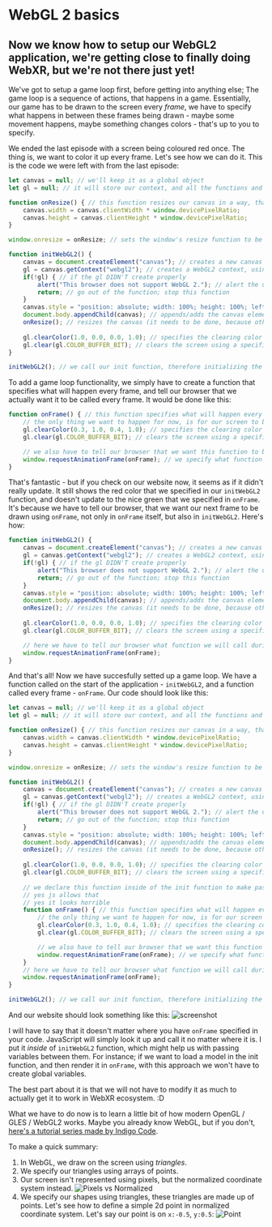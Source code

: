 # WebGL 2 basics

## Now we know how to setup our WebGL2 application, we're getting close to finally doing WebXR, but we're not there just yet!

We've got to setup a game loop first, before getting into anything else;
The game loop is a sequence of actions, that happens in a game.
Essentially, our game has to be drawn to the screen every *frame*, we have to specify what happens in between these frames being drawn - maybe some movement happens, maybe something changes colors - that's up to you to specify.

We ended the last episode with a screen being coloured red once. The thing is, we want to color it up every frame. Let's see how we can do it. This is the code we were left with from the last episode:
```js
let canvas = null; // we'll keep it as a global object
let gl = null; // it will store our context, and all the functions and constants that are needed to use it

function onResize() { // this function resizes our canvas in a way, that makes it fit the entire screen perfectly!
	canvas.width = canvas.clientWidth * window.devicePixelRatio;
	canvas.height = canvas.clientHeight * window.devicePixelRatio;
}

window.onresize = onResize; // sets the window's resize function to be the exact function we use for resizing our canvas

function initWebGL2() {
	canvas = document.createElement("canvas"); // creates a new canvas element ( <canvas></canvas> )
	gl = canvas.getContext("webgl2"); // creates a WebGL2 context, using the canvas
	if(!gl) { // if the gl DIDN'T create properly
		alert("This browser does not support WebGL 2."); // alert the user about it
		return; // go out of the function; stop this function
	}
	canvas.style = "position: absolute; width: 100%; height: 100%; left: 0; top: 0; right: 0; bottom: 0; margin: 0; z-index: -1;"; // we add a simple style to our canvas
	document.body.appendChild(canvas); // appends/adds the canvas element to the document's body
	onResize(); // resizes the canvas (it needs to be done, because otherwise it will not resize until you resize your window)
	
	gl.clearColor(1.0, 0.0, 0.0, 1.0); // specifies the clearing color to be read (using RGBA)
	gl.clear(gl.COLOR_BUFFER_BIT); // clears the screen using a specified color
}

initWebGL2(); // we call our init function, therefore initializing the application
```

To add a game loop functionality, we simply have to create a function that specifies what will happen every frame, and tell our browser that we actually want it to be called every frame. It would be done like this:
```js
function onFrame() { // this function specifies what will happen every frame
	// the only thing we want to happen for now, is for our screen to be cleared with a nice green color
	gl.clearColor(0.3, 1.0, 0.4, 1.0); // specifies the clearing color to be read (using RGBA)
	gl.clear(gl.COLOR_BUFFER_BIT); // clears the screen using a specified color

	// we also have to tell our browser that we want this function to be called again in the next frame
	window.requestAnimationFrame(onFrame); // we specify what function do we want to be called for the next frame
}
```

That's fantastic - but if you check on our website now, it seems as if it didn't really update. It still shows the red color that we specified in our `initWebGL2` function, and doesn't update to the nice green that we specified in `onFrame`. It's because we have to tell our browser, that we want our next frame to be drawn using `onFrame`, not only in `onFrame` itself, but also in `initWebGL2`. Here's how:
```js
function initWebGL2() {
	canvas = document.createElement("canvas"); // creates a new canvas element ( <canvas></canvas> )
	gl = canvas.getContext("webgl2"); // creates a WebGL2 context, using the canvas
	if(!gl) { // if the gl DIDN'T create properly
		alert("This browser does not support WebGL 2."); // alert the user about it
		return; // go out of the function; stop this function
	}
	canvas.style = "position: absolute; width: 100%; height: 100%; left: 0; top: 0; right: 0; bottom: 0; margin: 0; z-index: -1;"; // we add a simple style to our canvas
	document.body.appendChild(canvas); // appends/adds the canvas element to the document's body
	onResize(); // resizes the canvas (it needs to be done, because otherwise it will not resize until you resize your window)
	
	gl.clearColor(1.0, 0.0, 0.0, 1.0); // specifies the clearing color to be read (using RGBA)
	gl.clear(gl.COLOR_BUFFER_BIT); // clears the screen using a specified color

	// here we have to tell our browser what function we will call during the next frame
	window.requestAnimationFrame(onFrame);
}
```

And that's all! Now we have succesfully setted up a game loop. We have a function called on the start of the application - `initWebGL2`, and a function called every frame - `onFrame`. Our code should look like this:
```js
let canvas = null; // we'll keep it as a global object
let gl = null; // it will store our context, and all the functions and constants that are needed to use it

function onResize() { // this function resizes our canvas in a way, that makes it fit the entire screen perfectly!
	canvas.width = canvas.clientWidth * window.devicePixelRatio;
	canvas.height = canvas.clientHeight * window.devicePixelRatio;
}

window.onresize = onResize; // sets the window's resize function to be the exact function we use for resizing our canvas

function initWebGL2() {
	canvas = document.createElement("canvas"); // creates a new canvas element ( <canvas></canvas> )
	gl = canvas.getContext("webgl2"); // creates a WebGL2 context, using the canvas
	if(!gl) { // if the gl DIDN'T create properly
		alert("This browser does not support WebGL 2."); // alert the user about it
		return; // go out of the function; stop this function
	}
	canvas.style = "position: absolute; width: 100%; height: 100%; left: 0; top: 0; right: 0; bottom: 0; margin: 0; z-index: -1;"; // we add a simple style to our canvas
	document.body.appendChild(canvas); // appends/adds the canvas element to the document's body
	onResize(); // resizes the canvas (it needs to be done, because otherwise it will not resize until you resize your window)
	
	gl.clearColor(1.0, 0.0, 0.0, 1.0); // specifies the clearing color to be read (using RGBA)
	gl.clear(gl.COLOR_BUFFER_BIT); // clears the screen using a specified color
	
	// we declare this function inside of the init function to make passing variables between them easier
	// yes js allows that
	// yes it looks horrible
	function onFrame() { // this function specifies what will happen every frame
		// the only thing we want to happen for now, is for our screen to be cleared with a nice green color
		gl.clearColor(0.3, 1.0, 0.4, 1.0); // specifies the clearing color to be read (using RGBA)
		gl.clear(gl.COLOR_BUFFER_BIT); // clears the screen using a specified color

		// we also have to tell our browser that we want this function to be called again in the next frame
		window.requestAnimationFrame(onFrame); // we specify what function do we want to be called for the next frame
	}	
	// here we have to tell our browser what function we will call during the next frame
	window.requestAnimationFrame(onFrame);
}

initWebGL2(); // we call our init function, therefore initializing the application
```

And our website should look something like this:
![screenshot](data/tutorial3/tutorial3_screenshot1.png)

I will have to say that it doesn't matter where you have `onFrame` specified in your code. JavaScript will simply look it up and call it no matter where it is. I put it *inside* of `initWebGL2` function, which might help us with passing variables between them. For instance; if we want to load a model in the init function, and then render it in `onFrame`, with this approach we won't have to create global variables. 

The best part about it is that we will not have to modify it as much to actually get it to work in WebXR ecosystem. :D

What we have to do now is to learn a little bit of how modern OpenGL / GLES / WebGL2 works. Maybe you already know WebGL, but if you don't, [here's a tutorial series made by Indigo Code](https://www.youtube.com/watch?v=kB0ZVUrI4Aw&list=PLjcVFFANLS5zH_PeKC6I8p0Pt1hzph_rt).

To make a quick summary:
1. In WebGL, we draw on the screen using *triangles*.
2. We specify our triangles using arrays of points.
3. Our screen isn't represented using pixels, but the normalized coordinate system instead. ![Pixels vs Normalized](data/tutorial3/tutorial3_PixelVsNormalized.png)
4. We specify our shapes using triangles, these triangles are made up of points. Let's see how to define a simple 2d point in normalized coordinate system. Let's say our point is on `x:-0.5`, `y:0.5`: ![Point](data/tutorial3/tutorial3_Point.png)
